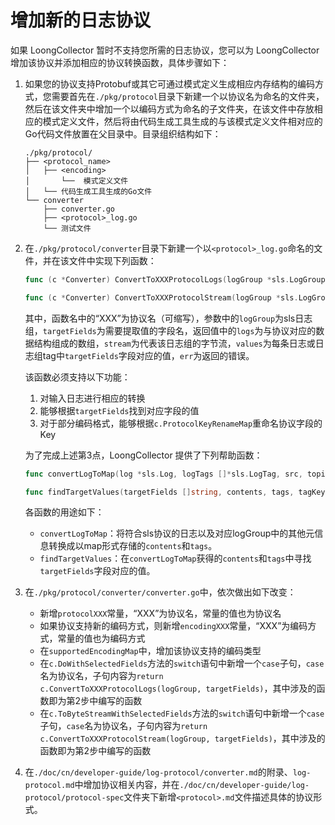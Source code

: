 # 增加新的日志协议

如果 LoongCollector 暂时不支持您所需的日志协议，您可以为 LoongCollector 增加该协议并添加相应的协议转换函数，具体步骤如下：

1. 如果您的协议支持Protobuf或其它可通过模式定义生成相应内存结构的编码方式，您需要首先在`./pkg/protocol`目录下新建一个以协议名为命名的文件夹，然后在该文件夹中增加一个以编码方式为命名的子文件夹，在该文件中存放相应的模式定义文件，然后将由代码生成工具生成的与该模式定义文件相对应的Go代码文件放置在父目录中。目录组织结构如下：

    ```plain
    ./pkg/protocol/
    ├── <protocol_name>
    │   ├── <encoding>
    │       └──  模式定义文件
    │   └── 代码生成工具生成的Go文件
    └── converter
        ├── converter.go
        ├── <protocol>_log.go
        └── 测试文件
    ```

2. 在`./pkg/protocol/converter`目录下新建一个以`<protocol>_log.go`命名的文件，并在该文件中实现下列函数：

    ```Go
    func (c *Converter) ConvertToXXXProtocolLogs(logGroup *sls.LogGroup, targetFields []string) (logs interface{}, values [][]string, err error)

    func (c *Converter) ConvertToXXXProtocolStream(logGroup *sls.LogGroup, targetFields []string) (stream interface{}, values [][]string, err error)
    ```

    其中，函数名中的“XXX”为协议名（可缩写），参数中的`logGroup`为sls日志组，`targetFields`为需要提取值的字段名，返回值中的`logs`为与协议对应的数据结构组成的数组，`stream`为代表该日志组的字节流，`values`为每条日志或日志组tag中`targetFields`字段对应的值，`err`为返回的错误。

    该函数必须支持以下功能：
    1. 对输入日志进行相应的转换
    2. 能够根据`targetFields`找到对应字段的值
    3. 对于部分编码格式，能够根据`c.ProtocolKeyRenameMap`重命名协议字段的Key

    为了完成上述第3点，LoongCollector 提供了下列帮助函数：

    ```Go
    func convertLogToMap(log *sls.Log, logTags []*sls.LogTag, src, topic string, tagKeyRenameMap map[string]string) (contents map[string]string, tags map[string]string)

    func findTargetValues(targetFields []string, contents, tags, tagKeyRenameMap map[string]string) (values map[string]string, err error)
    ```

    各函数的用途如下：
    - `convertLogToMap`：将符合sls协议的日志以及对应logGroup中的其他元信息转换成以map形式存储的`contents`和`tags`。
    - `findTargetValues`：在`convertLogToMap`获得的`contents`和`tags`中寻找`targetFields`字段对应的值。

3. 在`./pkg/protocol/converter/converter.go`中，依次做出如下改变：

    - 新增`protocolXXX`常量，“XXX”为协议名，常量的值也为协议名
    - 如果协议支持新的编码方式，则新增`encodingXXX`常量，“XXX”为编码方式，常量的值也为编码方式
    - 在`supportedEncodingMap`中，增加该协议支持的编码类型
    - 在`c.DoWithSelectedFields`方法的`switch`语句中新增一个`case`子句，`case`名为协议名，子句内容为`return c.ConvertToXXXProtocolLogs(logGroup, targetFields)`，其中涉及的函数即为第2步中编写的函数
    - 在`c.ToByteStreamWithSelectedFields`方法的`switch`语句中新增一个`case`子句，`case`名为协议名，子句内容为`return c.ConvertToXXXProtocolStream(logGroup, targetFields)`，其中涉及的函数即为第2步中编写的函数

4. 在`./doc/cn/developer-guide/log-protocol/converter.md`的附录、`log-protocol.md`中增加协议相关内容，并在`./doc/cn/developer-guide/log-protocol/protocol-spec`文件夹下新增`<protocol>.md`文件描述具体的协议形式。
